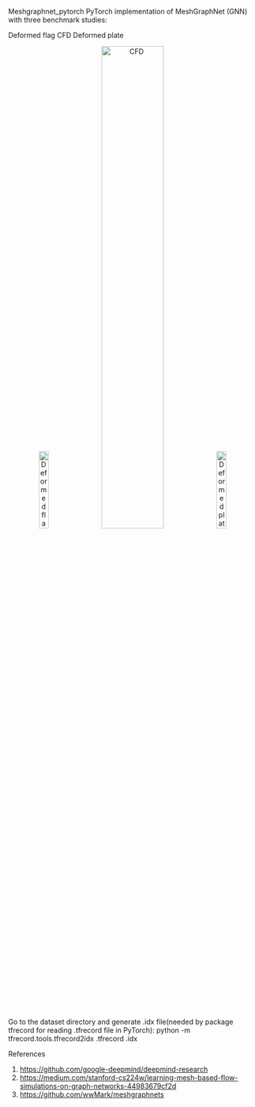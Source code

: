 Meshgraphnet_pytorch
PyTorch implementation of MeshGraphNet (GNN) with three benchmark studies:

Deformed flag
CFD
Deformed plate

<p align="center">
  <img src="https://github.com/user-attachments/assets/948533fd-55a2-425c-8fa9-7778f72e3970" width="20%" alt="Deformed flag simulation" loop="infinite" autoplay>
  <img src="https://github.com/user-attachments/assets/e8749c06-160b-4e9c-a972-521fce4d11e0" width="50%" alt="CFD" loop="infinite" autoplay>
  <img src="https://github.com/user-attachments/assets/bc1544c3-7798-4d7f-920c-dac451d1e683" width="20%" alt="Deformed plate" loop="infinite" autoplay>
</p>


Go to the dataset directory and generate .idx file(needed by package tfrecord for reading .tfrecord file in PyTorch):
python -m tfrecord.tools.tfrecord2idx <file>.tfrecord <file>.idx




References

1. https://github.com/google-deepmind/deepmind-research
2. https://medium.com/stanford-cs224w/learning-mesh-based-flow-simulations-on-graph-networks-44983679cf2d
3. https://github.com/wwMark/meshgraphnets
